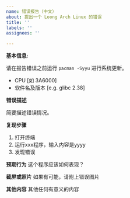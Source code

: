 ```yaml
---
name: 错误报告（中文）
about: 提出一个 Loong Arch Linux 的错误
title: ''
labels: ''
assignees: ''

---
```


**基本信息:**

请在报告错误之前运行 `pacman -Syyu` 进行系统更新。

 - CPU [如 3A6000]
 - 软件名及版本 [e.g. glibc 2.38]

**错误描述**

简要描述错误情况。

**复现步骤**
1. 打开终端
2. 运行xxx程序，输入内容是yyyy
3. 发现错误

**预期行为**
这个程序应该如何表现？

**截屏或照片**
如果有可能，请附上错误图片

**其他内容**
其他任何有意义的内容

